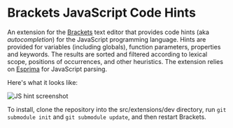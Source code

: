 Brackets JavaScript Code Hints
==============================

An extension for the [Brackets](http://brackets.io) text editor that provides 
code hints (aka *autocompletion*) for the JavaScript programming language.
Hints are provided for variables (including globals), function parameters, 
properties and keywords. The results are sorted and filtered according to 
lexical scope, positions of occurrences, and other heuristics. The extension
relies on [Esprima](http://esprima.org) for JavaScript parsing.

Here's what it looks like:

![JS hint screenshot](http://f.cl.ly/items/3W2u2C3w0k2O1y1o1u3z/Screen%20Shot%202013-01-11%20at%206.30.51%20PM.png "JS hint screenshot")

To install, clone the repository into the src/extensions/dev directory, run 
`git submodule init` and `git submodule update`, and then restart Brackets.